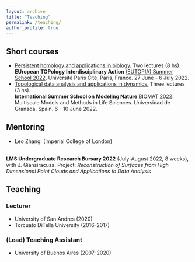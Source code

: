 ```yaml
---
layout: archive
title: "Teaching"
permalink: /teaching/
author_profile: true
---
```


<!--
{% include base_path %}

{% for post in site.teaching reversed %}
  {% include archive-single.html %}
{% endfor %}
-->

## Short courses

<ul>
<li><a href="https://github.com/ximenafernandez/eutopia2022">Persistent homology and applications in biology.</a> Two lectures (8 hs). 
<br>
<b>EUropean TOPology Interdisciplinary Action</b> <a href="https://eutopia.unitn.eu/eutopia-summer-school-program/">(EUTOPIA) Summer School 2022</a>.
Université Paris Cité, Paris, France. 27 June - 6 July 2022.
</li>


<li>
<a href="https://github.com/ximenafernandez/biomat2022">Topological data analysis and applications in dynamics.</a> Three lectures (3 hs).
<br>
<b>International Summer School on Modeling Nature</b> <a href="https://www.modelingnature.org/international-phd-school-2022">BIOMAT 2022</a>.
Multiscale Models and Methods in Life Sciences. 
Universidad de Granada, Spain. 6 - 10 June 2022.
</li>
</ul>




## Mentoring

* Leo Zhang. (Imperial College of London) 
<br>
<b>LMS Undergraduate Research Bursary 2022</b> (July-August 2022, 8 weeks), with J. Giansiracusa. 
Project: <i>Reconstruction of Surfaces from High Dimensional Point Clouds and Applications to Data Analysis</i> 

## Teaching
### Lecturer

* University of San Andres (2020)
* Torcuato DiTella University (2016-2017)


### (Lead) Teaching Assistant
* University of Buenos Aires (2007-2020)

